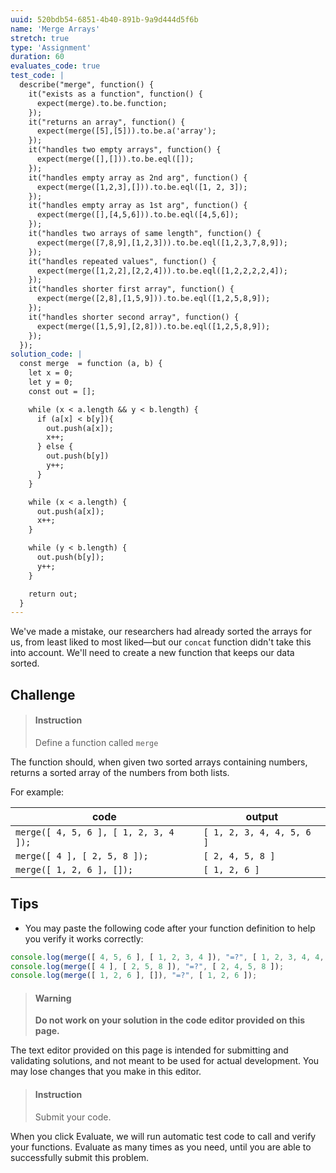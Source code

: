 ```yaml
---
uuid: 520bdb54-6851-4b40-891b-9a9d444d5f6b
name: 'Merge Arrays'
stretch: true
type: 'Assignment'
duration: 60
evaluates_code: true
test_code: |
  describe("merge", function() {
    it("exists as a function", function() {
      expect(merge).to.be.function;
    });
    it("returns an array", function() {
      expect(merge([5],[5])).to.be.a('array');
    });
    it("handles two empty arrays", function() {
      expect(merge([],[])).to.be.eql([]);
    });
    it("handles empty array as 2nd arg", function() {
      expect(merge([1,2,3],[])).to.be.eql([1, 2, 3]);
    });
    it("handles empty array as 1st arg", function() {
      expect(merge([],[4,5,6])).to.be.eql([4,5,6]);
    });
    it("handles two arrays of same length", function() {
      expect(merge([7,8,9],[1,2,3])).to.be.eql([1,2,3,7,8,9]);
    });
    it("handles repeated values", function() {
      expect(merge([1,2,2],[2,2,4])).to.be.eql([1,2,2,2,2,4]);
    });
    it("handles shorter first array", function() {
      expect(merge([2,8],[1,5,9])).to.be.eql([1,2,5,8,9]);
    });
    it("handles shorter second array", function() {
      expect(merge([1,5,9],[2,8])).to.be.eql([1,2,5,8,9]);
    });
  });
solution_code: |
  const merge  = function (a, b) {
    let x = 0;
    let y = 0;
    const out = [];

    while (x < a.length && y < b.length) {
      if (a[x] < b[y]){
        out.push(a[x]);
        x++;
      } else {
        out.push(b[y])
        y++;
      }
    }

    while (x < a.length) {
      out.push(a[x]);
      x++;
    }

    while (y < b.length) {
      out.push(b[y]);
      y++;
    }

    return out;
  }
---
```


We've made a mistake, our researchers had already sorted the arrays for us, from least liked to most liked—but our `concat` function didn't take this into account. We'll need to create a new function that keeps our data sorted.

## Challenge

> #### Instruction
> Define a function called `merge`

The function should, when given two sorted arrays containing numbers, returns a sorted array of the numbers from both lists.

For example:

| code  | output |
| ----- | ------ |
|  `merge([ 4, 5, 6 ], [ 1, 2, 3, 4 ]);`  |  `[ 1, 2, 3, 4, 4, 5, 6 ]`  |
|  `merge([ 4 ], [ 2, 5, 8 ]);`           |  `[ 2, 4, 5, 8 ]`  |
|  `merge([ 1, 2, 6 ], []);`              |  `[ 1, 2, 6 ]`  |

## Tips

* You may paste the following code after your function definition to help you verify it works correctly:

```javascript
console.log(merge([ 4, 5, 6 ], [ 1, 2, 3, 4 ]), "=?", [ 1, 2, 3, 4, 4, 5, 6 ]);
console.log(merge([ 4 ], [ 2, 5, 8 ]), "=?", [ 2, 4, 5, 8 ]);
console.log(merge([ 1, 2, 6 ], []), "=?", [ 1, 2, 6 ]);
```

> #### Warning
> **Do not work on your solution in the code editor provided on this page.**

The text editor provided on this page is intended for submitting and validating solutions, and not meant to be used for actual development. You may lose changes that you make in this editor.

> #### Instruction
> Submit your code.

When you click Evaluate, we will run automatic test code to call and verify your functions. Evaluate as many times as you need, until you are able to successfully submit this problem.

